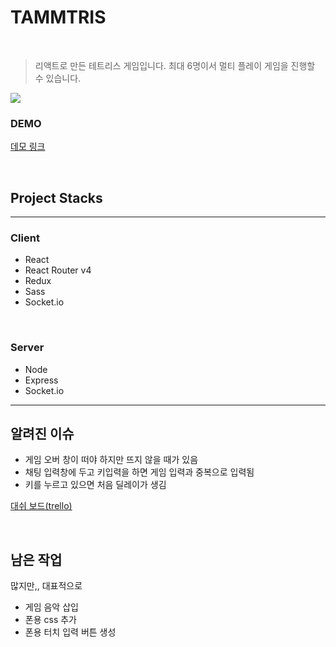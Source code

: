 # TAMMTRIS

<br>

> 리액트로 만든 테트리스 게임입니다. 최대 6명이서 멀티 플레이 게임을 진행할 수 있습니다.  <br>
  
![](https://i.imgur.com/TAuhiUy.png)

### DEMO
[데모 링크](http://tammtris.tammolo.com/)

<br>

## Project Stacks
____

### Client
* React
* React Router v4
* Redux
* Sass
* Socket.io

<br/>

### Server
* Node
* Express
* Socket.io

___

## 알려진 이슈
* 게임 오버 창이 떠야 하지만 뜨지 않을 때가 있음
* 채팅 입력창에 두고 키입력을 하면 게임 입력과 중복으로 입력됨
* 키를 누르고 있으면 처음 딜레이가 생김

[대쉬 보드(trello)](https://trello.com/b/WZ9X6Ery/tammtris)


<br/>

## 남은 작업
많지만,, 대표적으로
* 게임 음악 삽입
* 폰용 css 추가
* 폰용 터치 입력 버튼 생성
